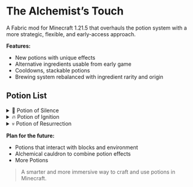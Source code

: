 # The Alchemist’s Touch

A Fabric mod for Minecraft 1.21.5 that overhauls the potion system with a more strategic, flexible, and early-access approach.

**Features:**

- New potions with unique effects
- Alternative ingredients usable from early game
- Cooldowns, stackable potions
- Brewing system rebalanced with ingredient rarity and origin

## Potion List

<details>
  <summary>🧪 Potion of Silence</summary>

  - Mutes all sounds emitted by the player or mob under the effect.
  - Cancels vibration-based triggers like sculk sensors.
  - Entities become fully silent in-game.
</details>

<details>
  <summary>🔥 Potion of Ignition</summary>

  - Each attack throws a fireball.
  - Lasts 30 seconds.
  - Can be dangerous if used near flammable blocks.
</details>

<details>
  <summary>💀 Potion of Resurrection</summary>

  - Acts as a one-time totem of undying while active.
  - Duration-based safety net, not a permanent totem.
</details>

**Plan for the future:**
- Potions that interact with blocks and environment
- Alchemical cauldron to combine potion effects
- More Potions
> A smarter and more immersive way to craft and use potions in Minecraft.
